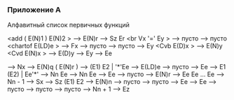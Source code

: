 ### Приложение А

Алфавитный список первичных функций

<add ( E(N)1 ) E(N)2 > --> E(N)r
<apply Ee > --> Sz Er
<br Vx '=' Ey > --> пусто
<card > --> пусто
<chartof E(LD)e > --> Fx
<clsget Nn > --> пусто
<clsput Nn > --> пусто
<cp Vx > --> Ey
<Cvb E(D)x > --> E(N)y
<Cvd E(N)x > --> E(D)y
<dg Vx > --> Ey
<dgall > --> Ee
<div ( E(N)1 ) E(N)2 > --> Nx
<dr ( E(N)1 ) E(N)2 > --> E(N)q ( E(N)r )
<first Nn Ee > --> (E1) E2 | '*'Ee
<ftochar Fx > --> E(LD)e
<functab Fx > --> пусто
<gtr Sz > --> Ee
<last Nn Ee > --> E1 (E2) | Ee'*'
<lengr Ee > --> Nn Ee
<lengw Ee > --> Nn Ee
<libget Nn > --> Ee
<libput Nn Ee > --> пусто
<mul ( E(N)1 ) E(N)2 > --> E(N)r
<multe Nn Ee > --> Ee Ee ... Ee
<m1 Nn > --> Nn - 1
<new Ee > --> Sx
<nrel ( E(N)1 ) E(N)2 > --> Sz (E1) E2
<numb E(D)d > --> E(N)n
<opnget Nn Ee > --> пусто
<opnput Nn Ee > --> пусто
<print Ee > --> Ee
<printm Ee > --> Ee
<prout Ee > --> пусто
<proutm Ee > --> пусто
<ptr Sz Ee > --> пусто
<p1 Nn > --> Nn + 1
<rdr Sz > --> Ez
<rp Vx '=' Ey > --> пусто
<sub ( E(N)1) E(N)2 > --> E(N)n
<swr Sz Ee > --> E0
<symb Nn > --> E(D)e
<type Ee > --> Sz Ee
<wtr Sz Ee > --> пусто

### Приложение Б

Алфавитный список процедур интерфейса

lcopy(r,p,q)
lcre(&st)
lexist(&st)
lgcl()
lincrm()
lins(p,l)
linskd(&st,&f)
lldupl(p,q,u)
lrqlk(l)
rfabe(text)
rfcanc(&st)
rfdel(p,q)
rfinit()
rflist(array,n)
rfpex(text,p,q)
rfpexm(text,p,q)
rfrun(&st)
rfterm()
rftermm()
rftpl(r,p,q)

### Приложение В

Список использованных источников

1. В.Ф.Турчин. Базисный РЕФАЛ. Описание языка и основные приемы
программирования. М., ЦНИПИАСС, 1974.
2. Базисный РЕФАЛ и его реализации на вычислительных машинах. М.,
ЦНИПИАСС, 1977.
3. Анд.В.Климов, Л.В.Проворов, С.А.Романенко, Е.В.Травкина. РЕФАЛ в
мониторной системе "Дубна" БЭСМ-6. Входной язык компилятора и запуск
программ. Препринт ИПМ АН СССР N8, М., 1975.
4. Анд.В.Климов, С.А.Романенко. РЕФАЛ в мониторной системе "Дубна"
БЭСМ-6. Интерфейс РЕФАЛа и ФОРТРАНа. ИПМ АН СССР, М., 1975.
5. Анд.В.Климов, С.А.Романенко. Система программирования РЕФАЛ-2
для ЕС ЭВМ. Описание входного языка. ИПМ им.М.В.Келдыша АН СССР, М.,
1987.
6. С.А.Романенко. Система программирования РЕФАЛ-2 для ЕС ЭВМ.
Интерфейс РЕФАЛа и PL/1. ИПМ им.М.В.Келдыша АН СССР, М., 1987.
7. С.А.Романенко. Система программирования РЕФАЛ-2 для ЕС ЭВМ.
Компиляция и исполнение РЕФАЛ-программ под управлением ПДО СВМ. ИПМ
им.М.В.Келдыша АН СССР, М., 1987.
8. Анд.В.Климов, С.А.Романенко. Система программирования РЕФАЛ-2
для ЕС ЭВМ. Описание библиотеки функций. Препринт ИПМ им.М.В.Келдыша
АН СССР N200, М., 1986.
9. В.Ф.Турчин. Метаязык для формального описания алгоритмических
языков. В сб. "Цифровая вычислительная техника и программирование".
Сов. Радио, 1966, с.116-124.
10. В.Ф.Турчин. Метаалгоритмический язык. Кибернетика. N4, 1968,
с.45-54.
